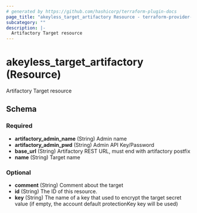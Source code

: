 ```yaml
---
# generated by https://github.com/hashicorp/terraform-plugin-docs
page_title: "akeyless_target_artifactory Resource - terraform-provider-akeyless"
subcategory: ""
description: |-
  Artifactory Target resource
---
```


# akeyless_target_artifactory (Resource)

Artifactory Target resource



<!-- schema generated by tfplugindocs -->
## Schema

### Required

- **artifactory_admin_name** (String) Admin name
- **artifactory_admin_pwd** (String) Admin API Key/Password
- **base_url** (String) Artifactory REST URL, must end with artifactory postfix
- **name** (String) Target name

### Optional

- **comment** (String) Comment about the target
- **id** (String) The ID of this resource.
- **key** (String) The name of a key that used to encrypt the target secret value (if empty, the account default protectionKey key will be used)


